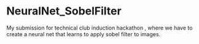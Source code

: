 # NeuralNet_SobelFilter
My submission for technical club induction hackathon , where we have to create a neural net that learns to apply sobel filter to images.
